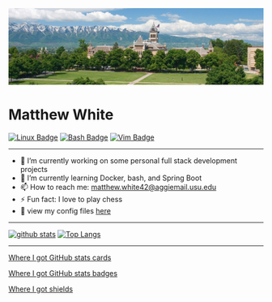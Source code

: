 ![usu](https://github.com/mattwhite180/mattwhite180/blob/master/usu.png)

# Matthew White

[![Linux Badge](https://img.shields.io/badge/OS-Linux-informational?style=plastic&logo=linux&logoColor=green&color=green)](https://shields.io/)
[![Bash Badge](https://img.shields.io/badge/Bash-Shell-informational?style=plastic&logo=https://simpleicons.org/icons/gnubash.svg&logoColor=red&color=red)](https://shields.io/)
[![Vim Badge](https://img.shields.io/badge/Vim-VSCode-informational?style=plastic&logo=vim&logoColor=yellow&color=yellow)](https://shields.io/)

---

- 🔭 I’m currently working on some personal full stack development projects
- 🌱 I’m currently learning Docker, bash, and Spring Boot
- 📫 How to reach me: matthew.white42@aggiemail.usu.edu
- ⚡ Fun fact: I love to play chess
- 🔧 view my config files [here](https://github.com/mattwhite180/mattwhite180/tree/master/configFiles)

---

[![github stats](https://github-readme-stats.vercel.app/api?username=mattwhite180&theme=vue&show_icons=true)](https://github.com/anuraghazra/github-readme-stats)
[![Top Langs](https://github-readme-stats.vercel.app/api/top-langs/?username=mattwhite180&layout=compact)](https://github.com/anuraghazra/github-readme-stats)

---

[Where I got GitHub stats cards](https://github.com/anuraghazra/github-readme-stats)

[Where I got GitHub stats badges](https://badges.pufler.dev)

[Where I got shields](https://shields.io/)
